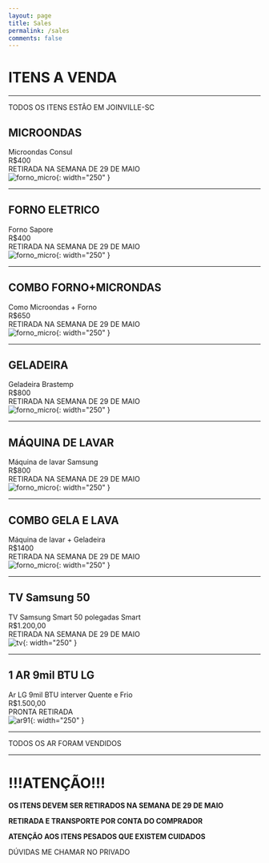 ```yaml
---
layout: page
title: Sales
permalink: /sales
comments: false
---
```


# ITENS A VENDA
---
TODOS OS ITENS ESTÃO EM JOINVILLE-SC

## MICROONDAS

Microondas Consul <br>
R$400<br>
RETIRADA NA SEMANA DE 29 DE MAIO<br>
![forno_micro](/assets/images/sales/micro.jpg){: width="250" }

---
## FORNO ELETRICO

Forno Sapore <br>
R$400<br>
RETIRADA NA SEMANA DE 29 DE MAIO<br>
![forno_micro](/assets/images/sales/forno.jpg){: width="250" }

---
## COMBO FORNO+MICRONDAS

Como Microondas + Forno<br>
R$650<br>
RETIRADA NA SEMANA DE 29 DE MAIO<br>
![forno_micro](/assets/images/sales/forno_micro.jpg){: width="250" }

---
## GELADEIRA

Geladeira Brastemp<br>
R$800<br>
RETIRADA NA SEMANA DE 29 DE MAIO<br>
![forno_micro](/assets/images/sales/gela.jpg){: width="250" }

---
## MÁQUINA DE LAVAR
Máquina de lavar Samsung<br>
R$800<br>
RETIRADA NA SEMANA DE 29 DE MAIO<br>
![forno_micro](/assets/images/sales/lava.jpg){: width="250" }

---
## COMBO GELA E LAVA
Máquina de lavar + Geladeira<br>
R$1400<br>
RETIRADA NA SEMANA DE 29 DE MAIO<br>
![forno_micro](/assets/images/sales/gela_lava.jpg){: width="250" }

---

## TV Samsung 50

TV Samsung Smart 50 polegadas Smart<br>
R$1.200,00<br>
RETIRADA NA SEMANA DE 29 DE MAIO<br>
![tv](/assets/images/sales/tv.jpeg){: width="250" }

---

## 1 AR 9mil BTU LG 

Ar LG 9mil BTU interver Quente e Frio<br>
R$1.500,00<br>
PRONTA RETIRADA<br>
![ar91](/assets/images/sales/Ar9_q1.jpeg){: width="250" }

---

TODOS OS AR FORAM VENDIDOS 

---

# !!!ATENÇÃO!!!

**OS ITENS DEVEM SER RETIRADOS NA SEMANA DE 29 DE MAIO**


**RETIRADA E TRANSPORTE POR CONTA DO COMPRADOR**

**ATENÇÃO AOS ITENS PESADOS QUE EXISTEM CUIDADOS**

DÚVIDAS ME CHAMAR NO PRIVADO
